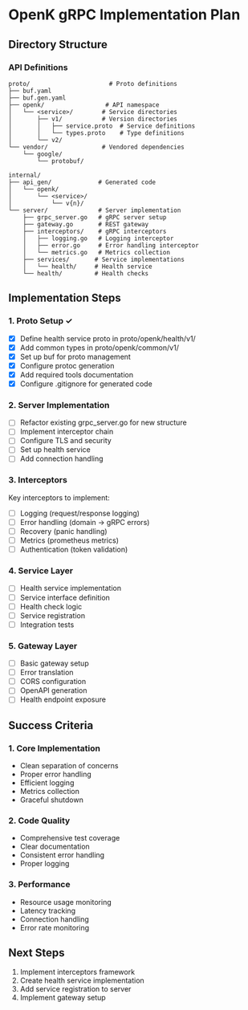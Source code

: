 # OpenK gRPC Implementation Plan

## Directory Structure

### API Definitions
```
proto/                      # Proto definitions
├── buf.yaml               
├── buf.gen.yaml           
├── openk/                 # API namespace
│   └── <service>/        # Service directories
│       ├── v1/           # Version directories
│       │   ├── service.proto  # Service definitions
│       │   └── types.proto    # Type definitions
│       └── v2/
└── vendor/               # Vendored dependencies
    └── google/
        └── protobuf/

internal/
├── api_gen/             # Generated code
│   └── openk/
│       └── <service>/
│           └── v{n}/
└── server/              # Server implementation
    ├── grpc_server.go   # gRPC server setup
    ├── gateway.go       # REST gateway
    ├── interceptors/    # gRPC interceptors
    │   ├── logging.go   # Logging interceptor
    │   ├── error.go     # Error handling interceptor
    │   └── metrics.go   # Metrics collection
    ├── services/       # Service implementations
    │   └── health/     # Health service
    └── health/         # Health checks
```

## Implementation Steps

### 1. Proto Setup ✓
- [x] Define health service proto in proto/openk/health/v1/
- [x] Add common types in proto/openk/common/v1/
- [x] Set up buf for proto management
- [x] Configure protoc generation
- [x] Add required tools documentation
- [x] Configure .gitignore for generated code

### 2. Server Implementation
- [ ] Refactor existing grpc_server.go for new structure
- [ ] Implement interceptor chain
- [ ] Configure TLS and security
- [ ] Set up health service
- [ ] Add connection handling

### 3. Interceptors
Key interceptors to implement:
- [ ] Logging (request/response logging)
- [ ] Error handling (domain → gRPC errors)
- [ ] Recovery (panic handling)
- [ ] Metrics (prometheus metrics)
- [ ] Authentication (token validation)

### 4. Service Layer
- [ ] Health service implementation
- [ ] Service interface definition
- [ ] Health check logic
- [ ] Service registration
- [ ] Integration tests

### 5. Gateway Layer
- [ ] Basic gateway setup
- [ ] Error translation
- [ ] CORS configuration
- [ ] OpenAPI generation
- [ ] Health endpoint exposure

## Success Criteria

### 1. Core Implementation
- Clean separation of concerns
- Proper error handling
- Efficient logging
- Metrics collection
- Graceful shutdown

### 2. Code Quality
- Comprehensive test coverage
- Clear documentation
- Consistent error handling
- Proper logging

### 3. Performance
- Resource usage monitoring
- Latency tracking
- Connection handling
- Error rate monitoring

## Next Steps
1. Implement interceptors framework
2. Create health service implementation
3. Add service registration to server
4. Implement gateway setup